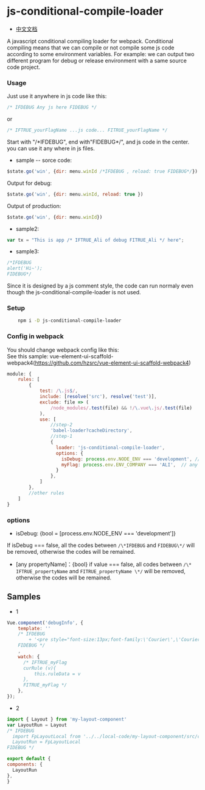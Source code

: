# js-conditional-compile-loader

- [中文文档](https://github.com/hzsrc/js-conditional-compile-loader/blob/master/readme-cn.md)

A javascript conditional compiling loader for webpack. 
Conditional compiling means that we can compile or not compile some js code according to some environment variables.
For example: we can output two different program for debug or release environment with a same source code project.    

### Usage
Just use it anywhere in js code like this:    

````js
/* IFDEBUG Any js here FIDEBUG */
````
or
````js
/* IFTRUE_yourFlagName ...js code... FITRUE_yourFlagName */
````
Start with "/\*IFDEBUG", end with"FIDEBUG\*/", and js code in the center. you can use it any where in js files.     

* sample -- sorce code:
````js
$state.go('win', {dir: menu.winId /*IFDEBUG , reload: true FIDEBUG*/})
````
Output for debug:
````js
$state.go('win', {dir: menu.winId, reload: true })
````

Output of production:
````js
$state.go('win', {dir: menu.winId})
````

* sample2:
````js
var tx = "This is app /* IFTRUE_Ali of debug FITRUE_Ali */ here";
````

* sample3:
````js
/*IFDEBUG
alert('Hi~');
FIDEBUG*/
````
Since it is designed by a js comment style, the code can run normaly even though the js-conditional-compile-loader is not used.    

### Setup
````bash
    npm i -D js-conditional-compile-loader
````

### Config in webpack
You should change webpack config like this:    
See this sample: vue-element-ui-scaffold-webpack4(https://github.com/hzsrc/vue-element-ui-scaffold-webpack4)

````js
module: {
    rules: [
        {
            test: /\.js$/,
            include: [resolve('src'), resolve('test')],
            exclude: file => (
                /node_modules/.test(file) && !/\.vue\.js/.test(file)
            ),
            use: [
                //step-2
                'babel-loader?cacheDirectory',
                //step-1
                {
                  loader: 'js-conditional-compile-loader',
                  options: {
                    isDebug: process.env.NODE_ENV === 'development', // optional, this is default
                    myFlag: process.env.ENV_COMPANY === 'ALI',  // any name you want, used for /* IFTRUE_myFlag ...js code... FITRUE_myFlag */
                  }
                },
            ]
        },
        //other rules
    ]
}
````
### options
- isDebug: {bool = [process.env.NODE_ENV === 'development']}

 If isDebug === false, all the codes between `/\*IFDEBUG` and `FIDEBUG\*/` will be removed, otherwise the codes will be remained.     

- \[any propertyName\]：{bool}
if value === false, all codes between `/\* IFTRUE_propertyName` and `FITRUE_propertyName \*/` will be removed, otherwise the codes will be remained.


	
## Samples
* 1
```js
Vue.component('debugInfo', {
    template: ''
    /* IFDEBUG
        + '<pre style="font-size:13px;font-family:\'Courier\',\'Courier New\';z-index:9999;line-height: 1.1;position: fixed;top:0;right:0; pointer-events: none">{{JSON.stringify($attrs.info || "", null, 4).replace(/"(\\w+)":/g, "$1:")}}</pre>'
    FIDEBUG */
    ,
    watch: {
      /* IFTRUE_myFlag
      curRule (v){
          this.ruleData = v
      },
      FITRUE_myFlag */
    },
});
```

* 2
```javascript
import { Layout } from 'my-layout-component'
var LayoutRun = Layout
/* IFDEBUG
  import FpLayoutLocal from '../../local-code/my-layout-component/src/components/layout.vue'
  LayoutRun = FpLayoutLocal
FIDEBUG */

export default {
components: {
  LayoutRun
},
}
```
